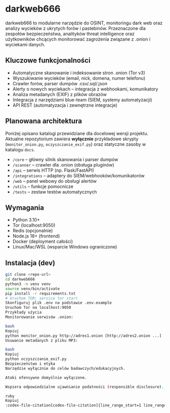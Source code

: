 # darkweb666

darkweb666 to modularne narzędzie do OSINT, monitoringu dark web oraz analizy wycieków z ukrytych forów i pastebinów. Przeznaczone dla zespołów bezpieczeństwa, analityków threat intelligence oraz użytkowników chcących monitorować zagrożenia związane z .onion i wyciekami danych.

## Kluczowe funkcjonalności

- Automatyczne skanowanie i indeksowanie stron .onion (Tor v3)
- Wyszukiwanie wycieków (email, nick, domena, numer telefonu)
- Crawler forów, parser dumpów .csv/.sql/.json
- Alerty o nowych wyciekach – integracja z webhookami, komunikatory
- Analiza metadanych (EXIF) z plików obrazów
- Integracja z narzędziami blue-team (SIEM, systemy automatyzacji)
- API REST (automatyzacja i zewnętrzne integracje)

## Planowana architektura

Poniżej opisano katalogi przewidziane dla docelowej wersji projektu. Aktualne repozytorium zawiera **wyłącznie** przykładowe skrypty (`monitor_onion.py`, `oczyszczanie_exif.py`) oraz statyczne zasoby w katalogu `docs`.

- `/core` – główny silnik skanowania i parser dumpów
- `/scanner` – crawler dla .onion (obsługa pluginów)
- `/api` – serwis HTTP (np. Flask/FastAPI)
- `/integrations` – adaptery do SIEM/webhooków/komunikatorów
- `/web` – panel webowy do obsługi alertów
- `/utils` – funkcje pomocnicze
- `/tests` – zestaw testów automatycznych

## Wymagania

- Python 3.10+
- Tor (localhost:9050)
- Redis (opcjonalnie)
- Node.js 18+ (frontend)
- Docker (deployment całości)
- Linux/Mac/WSL (wsparcie Windows ograniczone)

## Instalacja (dev)

```bash
git clone <repo-url>
cd darkweb666
python3 -m venv venv
source venv/bin/activate
pip install -r requirements.txt
# Uruchom TOR: service tor start
Skonfiguruj plik .env na podstawie .env.example
Uruchom Tor na localhost:9050
Przykłady użycia
Monitorowanie serwisów .onion:

bash
Kopiuj
python monitor_onion.py http://adres1.onion [http://adres2.onion ...]
Usuwanie metadanych z pliku MP3:

bash
Kopiuj
python oczyszczanie_exif.py
Bezpieczeństwo i etyka
Narzędzie wyłącznie do celów badawczych/edukacyjnych.

Ataki ofensywne domyślnie wyłączone.

Wspiera odpowiedzialne ujawnianie podatności (responsible disclosure).

ruby
Kopiuj
​:codex-file-citation[codex-file-citation]{line_range_start=1 line_range_end=69 path=README.md git_url="https://github.com/rafaello666/darkweb666/blob/MISTRZ/README.md#L1-L69"}​

